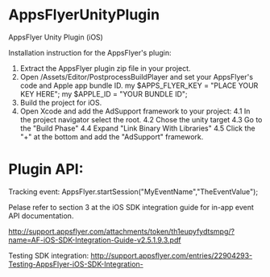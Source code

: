 AppsFlyerUnityPlugin
====================

AppsFlyer Unity Plugin (iOS)

Installation instruction for the AppsFlyer's plugin:
1. Extract the AppsFlyer plugin zip file in your project. 
2. Open /Assets/Editor/PostprocessBuildPlayer and set your AppsFlyer's code and Apple app bundle ID.
 my $APPS_FLYER_KEY = "PLACE YOUR KEY HERE";
 my $APPLE_ID   = "YOUR BUNDLE ID";
3. Build the project for iOS.
4. Open Xcode and add the AdSupport framework to your project:
	4.1 In the project navigator select the root.
	4.2 Chose the unity target
	4.3 Go to the "Build Phase"
	4.4 Expand "Link Binary With Libraries"
	4.5 Click the "+" at the bottom and add the "AdSupport" framework.


Plugin API:
===========
	
Tracking event:
    AppsFlyer.startSession("MyEventName","TheEventValue");

Pelase refer to section 3 at the iOS SDK integration guide for in-app event API documentation.

http://support.appsflyer.com/attachments/token/th1eupyfydtsmpg/?name=AF-iOS-SDK-Integration-Guide-v2.5.1.9.3.pdf

Testing SDK integration:
http://support.appsflyer.com/entries/22904293-Testing-AppsFlyer-iOS-SDK-Integration-



